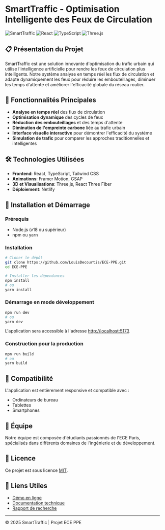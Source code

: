 # SmartTraffic - Optimisation Intelligente des Feux de Circulation

![SmartTraffic](https://img.shields.io/badge/SmartTraffic-Optimisation%20du%20Trafic-brightgreen)
![React](https://img.shields.io/badge/React-18.3.1-blue)
![TypeScript](https://img.shields.io/badge/TypeScript-5.0.0-blue)
![Three.js](https://img.shields.io/badge/Three.js-0.161.0-blueviolet)

## 📋 Présentation du Projet

SmartTraffic est une solution innovante d'optimisation du trafic urbain qui utilise l'intelligence artificielle pour rendre les feux de circulation plus intelligents. Notre système analyse en temps réel les flux de circulation et adapte dynamiquement les feux pour réduire les embouteillages, diminuer les temps d'attente et améliorer l'efficacité globale du réseau routier.

## 🚦 Fonctionnalités Principales

- **Analyse en temps réel** des flux de circulation
- **Optimisation dynamique** des cycles de feux
- **Réduction des embouteillages** et des temps d'attente
- **Diminution de l'empreinte carbone** liée au trafic urbain
- **Interface visuelle interactive** pour démontrer l'efficacité du système
- **Simulation de trafic** pour comparer les approches traditionnelles et intelligentes

## 🛠️ Technologies Utilisées

- **Frontend**: React, TypeScript, Tailwind CSS
- **Animations**: Framer Motion, GSAP
- **3D et Visualisations**: Three.js, React Three Fiber
- **Déploiement**: Netlify

## 🚀 Installation et Démarrage

### Prérequis

- Node.js (v18 ou supérieur)
- npm ou yarn

### Installation

```bash
# Cloner le dépôt
git clone https://github.com/LouisDecourtis/ECE-PPE.git
cd ECE-PPE

# Installer les dépendances
npm install
# ou
yarn install
```

### Démarrage en mode développement

```bash
npm run dev
# ou
yarn dev
```

L'application sera accessible à l'adresse [http://localhost:5173](http://localhost:5173).

### Construction pour la production

```bash
npm run build
# ou
yarn build
```

## 📱 Compatibilité

L'application est entièrement responsive et compatible avec :
- Ordinateurs de bureau
- Tablettes
- Smartphones

## 👥 Équipe

Notre équipe est composée d'étudiants passionnés de l'ECE Paris, spécialisés dans différents domaines de l'ingénierie et du développement.

## 📄 Licence

Ce projet est sous licence [MIT](LICENSE).

## 🔗 Liens Utiles

- [Démo en ligne](https://smart-traffic-optimization.netlify.app)
- [Documentation technique](docs/technical.md)
- [Rapport de recherche](docs/research.md)

---

© 2025 SmartTraffic | Projet ECE PPE
